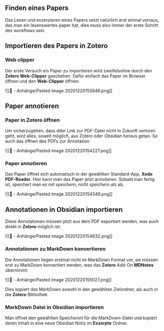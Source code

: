 ## Finden eines Papers

Das Lesen und exzerpieren eines Papers setzt natürlich erst einmal vorraus, das man ein lesenswertes paper hat, dies muss also immer der erste Schritt des workflows sein.

## Importieren des Papers in Zotero

### Web clipper

Der erste Versuch ein Paper zu importieren wird zweifelsohne durch den **Zotero Web-Clipper** geschehen. Dafür einfach das Paper im Browser öffnen und den **Web-Clipper** öffnen:

![[📎 - Anhänge/Pasted image 20201220153846.png]]

## Paper annotieren

### Paper in Zotero öffnen

Um sicherzugehen, dass dder Link zur PDF-Datei nicht in Zukunft verloren geht, wird alles, soweit möglich, aus Zotero oder Obsidian heraus getan. So auch das öffnen des PDFs zur Annotation:

![[📎 - Anhänge/Pasted image 20201220154227.png]]

### Paper annotieren

Das Paper öffnet sich automatisch in der gewählten Standard-App, **Xodo PDF-Reader**. Hier kann man das Paper jetzt annotieren. Sobald man fertig ist, speichert man es mit *speichern*, nicht *speichern als* ab.

![[📎 - Anhänge/Pasted image 20201220154348.png]]

## Annotationen in Obsidian importieren

Diese Annotationen müssen jetzt aus dem PDF exportiert werden, was auch direkt in **Zotero** möglich ist:

![[📎 - Anhänge/Pasted image 20201220154832.png]]

### Annotationen zu MarkDown konvertieren

Die Annotationen liegen erstmal nicht im MarkDown Format vor, sie müssen erst zu MarkDown konvertiert werden, was das **Zotero** Add-On **MDNotes** übernimmt:

![[📎 - Anhänge/Pasted image 20201220155027.png]]

Dies kopiert das MarkDown sowohl in den gewählten Zielordner, als auch in die **Zotero** Bibliothek

### MarkDown Datei in Obsidian importieren

Man öffnet den gewählten Speicherort für die MarkDown-Datei und kopiert deren Inhalt in eine neue Obsidian Notiz im **Exzerpte** Ordner.